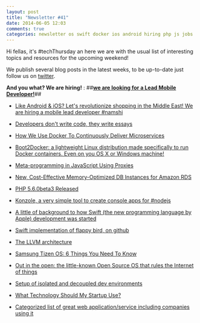```yaml
---
layout: post
title: "Newsletter #41"
date: 2014-06-05 12:03
comments: true
categories: newsletter os swift docker ios android hiring php js jobs
---
```


Hi fellas, it's #techThursday an here we are with the usual list of interesting topics and resources for the upcoming weekend!

We publish several blog posts in the latest weeks, to be up-to-date just follow us on [twitter](http://twitter.com/TechNamshi).

**And you what? We are hiring!** : ##**[we are looking for a Lead Mobile Developer!](http://buff.ly/1pP7x0n)**##



* [Like Android & iOS? Let's revolutionize shopping in the Middle East! We are hiring a mobile lead developer #namshi](http://buff.ly/1pP7x0n)

* [Developers don't write code, they write essays](http://buff.ly/1nfhXWK)

* [How We Use Docker To Continuously Deliver Microservices](http://buff.ly/UbTMiq)

* [Boot2Docker: a lightweight Linux distribution made specifically to run Docker containers. Even on you OS X or Windows machine!](https://github.com/boot2docker/boot2docker)

* [Meta-programming in JavaScript Using Proxies](http://buff.ly/1h7heav)

* [New, Cost-Effective Memory-Optimized DB Instances for Amazon RDS](http://buff.ly/1ktHCpK)

* [PHP 5.6.0beta3 Released](http://buff.ly/1hJJtqK)

* [Konzole, a very simple tool to create console apps for #nodejs](http://buff.ly/RLoUTL)

* [A little of background to how Swift (the new programming language by Apple) development was started](http://nondot.org/sabre/)

* [Swift implementation of flappy bird, on github](https://github.com/fullstackio/FlappySwift)

* [The LLVM architecture](http://aosabook.org/en/llvm.html)

* [Samsung Tizen OS: 6 Things You Need To Know](http://www.trustedreviews.com/opinions/samsung-tizen-os-features)

* [Out in the open: the little-known Open Source OS that rules the Internet of things](http://www.wired.com/2014/06/contiki/)

* [Setup of isolated and decoupled dev environments](http://http://gaudi.io/)

* [What Technology Should My Startup Use?](http://matt.aimonetti.net/posts/2013/08/27/what-technology-should-my-startup-use/)

* [Categorized list of great web application/service including companies using it](http://leanstack.io/categories)

